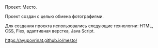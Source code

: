 Проект: Место.

Проект создан с целью обмена фотографиями.

Для создания проекта использовались следующие технологии: HTML, CSS, Flex, адаптивная верстка, Java Script.

https://ayupovrinat.github.io/mesto/
